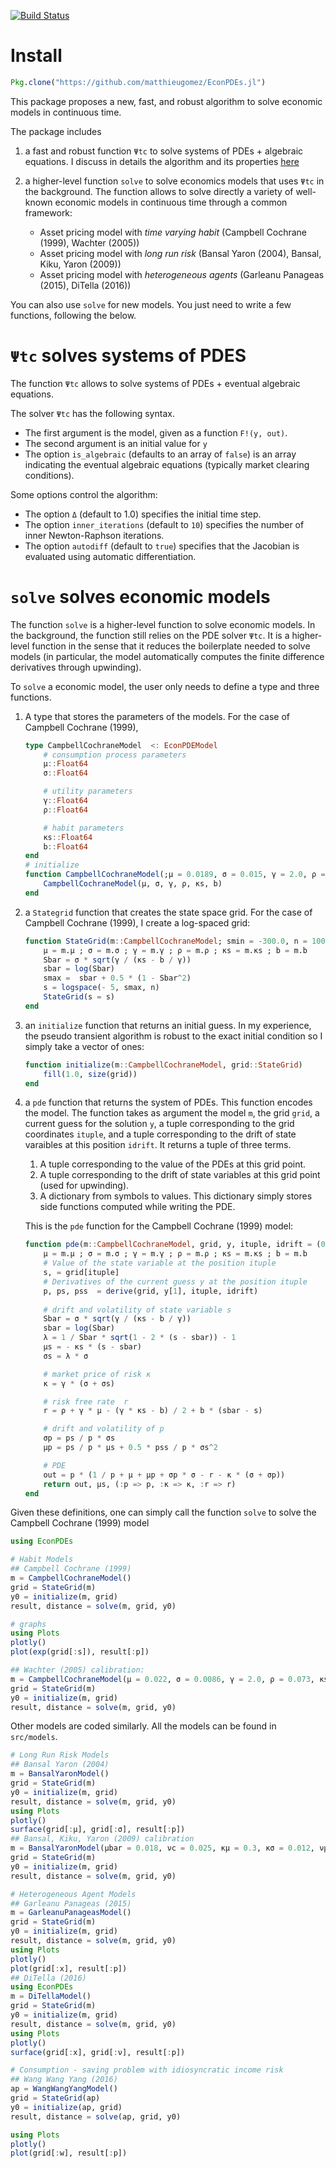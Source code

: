 [![Build Status](https://travis-ci.org/matthieugomez/EconPDEs.jl.svg?branch=master)](https://travis-ci.org/matthieugomez/EconPDEs.jl)

# Install
```julia
Pkg.clone("https://github.com/matthieugomez/EconPDEs.jl")
```

This package proposes a new, fast, and robust algorithm to solve economic models in continuous time.

The package includes 
1. a fast and robust function `Ψtc` to solve systems of PDEs + algebraic equations. I discuss in details the algorithm and its properties [here](https://github.com/matthieugomez/EconPDEs.jl/blob/master/src/details.pdf)

2. a higher-level function `solve` to solve economics models that uses `Ψtc` in the background. The function allows to solve directly a variety of well-known economic models in continuous time through a common framework:
	- Asset pricing model with *time varying habit* (Campbell Cochrane (1999), Wachter (2005))
	- Asset pricing model with *long run risk* (Bansal Yaron (2004), Bansal, Kiku, Yaron (2009))
	- Asset pricing model with *heterogeneous agents* (Garleanu Panageas (2015), DiTella (2016))

You can also use `solve` for new models. You just need to write a few functions, following the below.


# `Ψtc` solves systems of PDES
The function `Ψtc` allows to solve systems of PDEs + eventual algebraic equations.

 The solver `Ψtc` has the following syntax. 
 - The first argument is the model, given as a function `F!(y, out)`.
 - The second argument is an initial value for `y`
 - The option `is_algebraic` (defaults to an array of `false`) is an array indicating the eventual algebraic equations (typically market clearing conditions).

 Some options control the algorithm:
 - The option `Δ` (default to 1.0) specifies the initial time step. 
 - The option `inner_iterations` (default to `10`) specifies the number of inner Newton-Raphson iterations. 
 - The option `autodiff` (default to `true`) specifies that the Jacobian is evaluated using automatic differentiation.



# `solve` solves  economic models

The function `solve` is a higher-level function to solve economic models. In the background, the function still relies on the PDE solver `Ψtc`. It is a higher-level function in the sense that it reduces the boilerplate needed to solve models (in particular, the model automatically computes the finite difference derivatives through upwinding).

To `solve` a economic model, the user only needs to define a type and three functions.
1. A type that stores the parameters of the models. For the case of Campbell Cochrane (1999),
	```julia
	type CampbellCochraneModel  <: EconPDEModel
	    # consumption process parameters
	    μ::Float64 
	    σ::Float64

	    # utility parameters
	    γ::Float64
	    ρ::Float64

	    # habit parameters
	    κs::Float64
	    b::Float64
	end
	# initialize
	function CampbellCochraneModel(;μ = 0.0189, σ = 0.015, γ = 2.0, ρ = 0.116, κs = 0.138, b = 0.0)
	    CampbellCochraneModel(μ, σ, γ, ρ, κs, b)
	end
	```
2. a `Stategrid` function that creates the state space grid. For the case of Campbell Cochrane (1999), I create a log-spaced grid:
	```julia
	function StateGrid(m::CampbellCochraneModel; smin = -300.0, n = 1000)
	    μ = m.μ ; σ = m.σ ; γ = m.γ ; ρ = m.ρ ; κs = m.κs ; b = m.b
	    Sbar = σ * sqrt(γ / (κs - b / γ))
	    sbar = log(Sbar)
	    smax =  sbar + 0.5 * (1 - Sbar^2)
	    s = logspace(- 5, smax, n)
	    StateGrid(s = s)
	end
	```
3. an `initialize` function that returns an initial guess. In my experience, the pseudo transient algorithm is robust to the exact initial condition so I simply take a vector of ones:

	```julia
	function initialize(m::CampbellCochraneModel, grid::StateGrid)
	    fill(1.0, size(grid))
	end
	```
4. a `pde` function that returns the system of PDEs. This function encodes the model. The function takes as argument the model `m`, the grid `grid`, a current guess for the solution `y`, a tuple corresponding to the grid coordinates `ituple`, and a tuple corresponding to the drift of state varaibles at this position `idrift`. It returns  a tuple of three terms.
	1. A tuple corresponding to the value of the PDEs at this grid point.
	2. A tuple corresponding to the drift of state variables at this grid point (used for upwinding).
	3. A dictionary from symbols to values. This dictionary simply stores side functions computed while writing the PDE.

	This is the `pde` function for the Campbell Cochrane (1999) model:
	```julia
	function pde(m::CampbellCochraneModel, grid, y, ituple, idrift = (0.0, 0.0))
	    μ = m.μ ; σ = m.σ ; γ = m.γ ; ρ = m.ρ ; κs = m.κs ; b = m.b
	    # Value of the state variable at the position ituple
	    s, = grid[ituple]
	    # Derivatives of the current guess y at the position ituple
	    p, ps, pss  = derive(grid, y[1], ituple, idrift)
	    
	    # drift and volatility of state variable s
	    Sbar = σ * sqrt(γ / (κs - b / γ))
	    sbar = log(Sbar)
	    λ = 1 / Sbar * sqrt(1 - 2 * (s - sbar)) - 1
	    μs = - κs * (s - sbar)
	    σs = λ * σ

	    # market price of risk κ
	    κ = γ * (σ + σs)

	    # risk free rate  r
	    r = ρ + γ * μ - (γ * κs - b) / 2 + b * (sbar - s)

	    # drift and volatility of p
	    σp = ps / p * σs
	    μp = ps / p * μs + 0.5 * pss / p * σs^2

	    # PDE
	    out = p * (1 / p + μ + μp + σp * σ - r - κ * (σ + σp))
	    return out, μs, (:p => p, :κ => κ, :r => r)
	end
	```


Given these definitions, one can simply call the function `solve` to solve the Campbell Cochrane (1999) model

```julia
using EconPDEs 

# Habit Models
## Campbell Cochrane (1999)
m = CampbellCochraneModel()
grid = StateGrid(m)
y0 = initialize(m, grid)
result, distance = solve(m, grid, y0)

# graphs
using Plots
plotly()
plot(exp(grid[:s]), result[:p])

## Wachter (2005) calibration:
m = CampbellCochraneModel(μ = 0.022, σ = 0.0086, γ = 2.0, ρ = 0.073, κs = 0.116, b = 0.011 * 4)
grid = StateGrid(m)
y0 = initialize(m, grid)
result, distance = solve(m, grid, y0)
```


Other models are coded similarly. All the models can be found in `src/models`. 
```julia
# Long Run Risk Models
## Bansal Yaron (2004)
m = BansalYaronModel()
grid = StateGrid(m)
y0 = initialize(m, grid)
result, distance = solve(m, grid, y0)
using Plots
plotly()
surface(grid[:μ], grid[:σ], result[:p])
## Bansal, Kiku, Yaron (2009) calibration
m = BansalYaronModel(μbar = 0.018, νc = 0.025, κμ = 0.3, κσ = 0.012, νμ = 0.0114, νσ = 0.189, ρ = 0.0132, γ = 7.5, ψ = 1.5)
grid = StateGrid(m)
y0 = initialize(m, grid)
result, distance = solve(m, grid, y0)

# Heterogeneous Agent Models
## Garleanu Panageas (2015)
m = GarleanuPanageasModel()
grid = StateGrid(m)
y0 = initialize(m, grid)
result, distance = solve(m, grid, y0)
using Plots
plotly()
plot(grid[:x], result[:p])
## DiTella (2016)
using EconPDEs
m = DiTellaModel()
grid = StateGrid(m)
y0 = initialize(m, grid)
result, distance = solve(m, grid, y0)
using Plots
plotly()
surface(grid[:x], grid[:ν], result[:p])

# Consumption - saving problem with idiosyncratic income risk
## Wang Wang Yang (2016)
ap = WangWangYangModel()
grid = StateGrid(ap)
y0 = initialize(ap, grid)
result, distance = solve(ap, grid, y0)

using Plots
plotly()
plot(grid[:w], result[:p])
```


